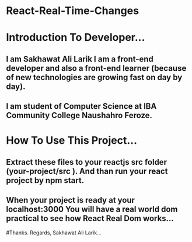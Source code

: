 # React-Real-Time-Changes
# Introduction To Developer...
## I am Sakhawat Ali Larik I am a front-end developer and also a front-end learner (because of new technologies are growing fast on day by day).
## I am student of Computer Science at IBA Community College Naushahro Feroze.
# How To Use This Project...
## Extract these files to your reactjs src folder (your-project/src <Extract Here>). And than run your react project by npm start.
## When your project is ready at your localhost:3000 You will have a real world dom practical to see how React Real Dom works...
#Thanks.
Regards,
Sakhawat Ali Larik...
